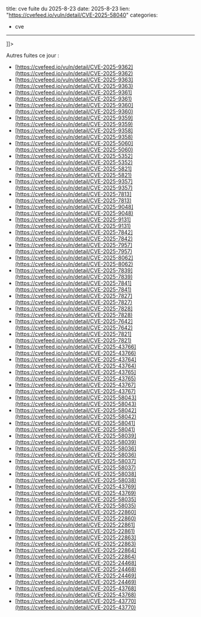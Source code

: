  
title: cve fuite du 2025-8-23
date: 2025-8-23
lien: "https://cvefeed.io/vuln/detail/CVE-2025-58040"
categories:
  - cve
---

]]>


Autres fuites ce jour :
- [https://cvefeed.io/vuln/detail/CVE-2025-9362](https://cvefeed.io/vuln/detail/CVE-2025-9362)
- [https://cvefeed.io/vuln/detail/CVE-2025-9363](https://cvefeed.io/vuln/detail/CVE-2025-9363)
- [https://cvefeed.io/vuln/detail/CVE-2025-9361](https://cvefeed.io/vuln/detail/CVE-2025-9361)
- [https://cvefeed.io/vuln/detail/CVE-2025-9360](https://cvefeed.io/vuln/detail/CVE-2025-9360)
- [https://cvefeed.io/vuln/detail/CVE-2025-9359](https://cvefeed.io/vuln/detail/CVE-2025-9359)
- [https://cvefeed.io/vuln/detail/CVE-2025-9358](https://cvefeed.io/vuln/detail/CVE-2025-9358)
- [https://cvefeed.io/vuln/detail/CVE-2025-5060](https://cvefeed.io/vuln/detail/CVE-2025-5060)
- [https://cvefeed.io/vuln/detail/CVE-2025-5352](https://cvefeed.io/vuln/detail/CVE-2025-5352)
- [https://cvefeed.io/vuln/detail/CVE-2025-5821](https://cvefeed.io/vuln/detail/CVE-2025-5821)
- [https://cvefeed.io/vuln/detail/CVE-2025-9357](https://cvefeed.io/vuln/detail/CVE-2025-9357)
- [https://cvefeed.io/vuln/detail/CVE-2025-7813](https://cvefeed.io/vuln/detail/CVE-2025-7813)
- [https://cvefeed.io/vuln/detail/CVE-2025-9048](https://cvefeed.io/vuln/detail/CVE-2025-9048)
- [https://cvefeed.io/vuln/detail/CVE-2025-9131](https://cvefeed.io/vuln/detail/CVE-2025-9131)
- [https://cvefeed.io/vuln/detail/CVE-2025-7842](https://cvefeed.io/vuln/detail/CVE-2025-7842)
- [https://cvefeed.io/vuln/detail/CVE-2025-7957](https://cvefeed.io/vuln/detail/CVE-2025-7957)
- [https://cvefeed.io/vuln/detail/CVE-2025-8062](https://cvefeed.io/vuln/detail/CVE-2025-8062)
- [https://cvefeed.io/vuln/detail/CVE-2025-7839](https://cvefeed.io/vuln/detail/CVE-2025-7839)
- [https://cvefeed.io/vuln/detail/CVE-2025-7841](https://cvefeed.io/vuln/detail/CVE-2025-7841)
- [https://cvefeed.io/vuln/detail/CVE-2025-7827](https://cvefeed.io/vuln/detail/CVE-2025-7827)
- [https://cvefeed.io/vuln/detail/CVE-2025-7828](https://cvefeed.io/vuln/detail/CVE-2025-7828)
- [https://cvefeed.io/vuln/detail/CVE-2025-7642](https://cvefeed.io/vuln/detail/CVE-2025-7642)
- [https://cvefeed.io/vuln/detail/CVE-2025-7821](https://cvefeed.io/vuln/detail/CVE-2025-7821)
- [https://cvefeed.io/vuln/detail/CVE-2025-43766](https://cvefeed.io/vuln/detail/CVE-2025-43766)
- [https://cvefeed.io/vuln/detail/CVE-2025-43764](https://cvefeed.io/vuln/detail/CVE-2025-43764)
- [https://cvefeed.io/vuln/detail/CVE-2025-43765](https://cvefeed.io/vuln/detail/CVE-2025-43765)
- [https://cvefeed.io/vuln/detail/CVE-2025-43767](https://cvefeed.io/vuln/detail/CVE-2025-43767)
- [https://cvefeed.io/vuln/detail/CVE-2025-58043](https://cvefeed.io/vuln/detail/CVE-2025-58043)
- [https://cvefeed.io/vuln/detail/CVE-2025-58042](https://cvefeed.io/vuln/detail/CVE-2025-58042)
- [https://cvefeed.io/vuln/detail/CVE-2025-58041](https://cvefeed.io/vuln/detail/CVE-2025-58041)
- [https://cvefeed.io/vuln/detail/CVE-2025-58039](https://cvefeed.io/vuln/detail/CVE-2025-58039)
- [https://cvefeed.io/vuln/detail/CVE-2025-58036](https://cvefeed.io/vuln/detail/CVE-2025-58036)
- [https://cvefeed.io/vuln/detail/CVE-2025-58037](https://cvefeed.io/vuln/detail/CVE-2025-58037)
- [https://cvefeed.io/vuln/detail/CVE-2025-58038](https://cvefeed.io/vuln/detail/CVE-2025-58038)
- [https://cvefeed.io/vuln/detail/CVE-2025-43769](https://cvefeed.io/vuln/detail/CVE-2025-43769)
- [https://cvefeed.io/vuln/detail/CVE-2025-58035](https://cvefeed.io/vuln/detail/CVE-2025-58035)
- [https://cvefeed.io/vuln/detail/CVE-2025-22860](https://cvefeed.io/vuln/detail/CVE-2025-22860)
- [https://cvefeed.io/vuln/detail/CVE-2025-22861](https://cvefeed.io/vuln/detail/CVE-2025-22861)
- [https://cvefeed.io/vuln/detail/CVE-2025-22863](https://cvefeed.io/vuln/detail/CVE-2025-22863)
- [https://cvefeed.io/vuln/detail/CVE-2025-22864](https://cvefeed.io/vuln/detail/CVE-2025-22864)
- [https://cvefeed.io/vuln/detail/CVE-2025-24468](https://cvefeed.io/vuln/detail/CVE-2025-24468)
- [https://cvefeed.io/vuln/detail/CVE-2025-24469](https://cvefeed.io/vuln/detail/CVE-2025-24469)
- [https://cvefeed.io/vuln/detail/CVE-2025-43768](https://cvefeed.io/vuln/detail/CVE-2025-43768)
- [https://cvefeed.io/vuln/detail/CVE-2025-43770](https://cvefeed.io/vuln/detail/CVE-2025-43770)
